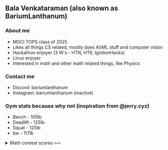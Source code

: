 ## Bala Venkataraman (also known as BariumLanthanum)

### About me
- MGCI TOPS class of 2025
- Likes all things CS related, mostly does AI/ML stuff and computer vision
- Hackathon enjoyer (3 W's - HTN, HT6, IgnitionHacks)
- Linux enjoyer
- Interested in math and other math related things, like Physics

### Contact me
- Discord: bariumlanthanum
- Instagram: bariumlanthanum (inactive)

### Gym stats because why not (inspiration from @jerry.cyz)
- Bench - 105lb
- Deadlift - 125lb
- Squat - 125lb 
- bw - 117lb

<details>
  <summary> Math contest scores 💀💀💀</summary>
  
  - AMC12 : 100ish
  - AIME : 7
  - Euclid : 80
  
</details>
